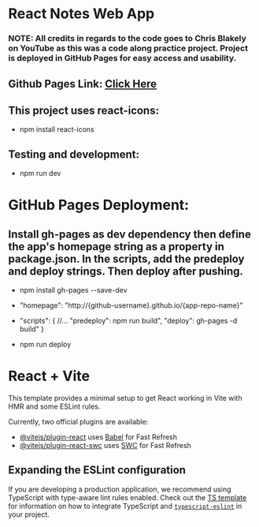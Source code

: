 # React Notes Web App

### NOTE: All credits in regards to the code goes to Chris Blakely on YouTube as this was a code along practice project. Project is deployed in GitHub Pages for easy access and usability.

## Github Pages Link: [Click Here]()

## This project uses react-icons:

- npm install react-icons

## Testing and development:

- npm run dev

# GitHub Pages Deployment:

## Install gh-pages as dev dependency then define the app's homepage string as a property in package.json. In the scripts, add the predeploy and deploy strings. Then deploy after pushing.

- npm install gh-pages --save-dev

- "homepage": "http://{github-username}.github.io/{app-repo-name}"

- "scripts": {
  //...
  "predeploy": npm run build",
  "deploy": gh-pages -d build"
  }

- npm run deploy

# React + Vite

This template provides a minimal setup to get React working in Vite with HMR and some ESLint rules.

Currently, two official plugins are available:

- [@vitejs/plugin-react](https://github.com/vitejs/vite-plugin-react/blob/main/packages/plugin-react) uses [Babel](https://babeljs.io/) for Fast Refresh
- [@vitejs/plugin-react-swc](https://github.com/vitejs/vite-plugin-react/blob/main/packages/plugin-react-swc) uses [SWC](https://swc.rs/) for Fast Refresh

## Expanding the ESLint configuration

If you are developing a production application, we recommend using TypeScript with type-aware lint rules enabled. Check out the [TS template](https://github.com/vitejs/vite/tree/main/packages/create-vite/template-react-ts) for information on how to integrate TypeScript and [`typescript-eslint`](https://typescript-eslint.io) in your project.
